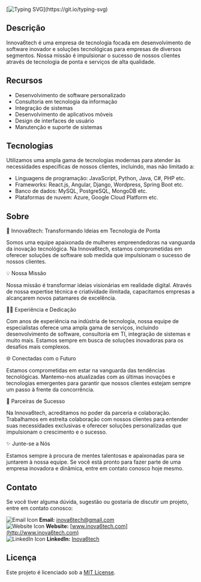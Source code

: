 [![Typing SVG](https://readme-typing-svg.demolab.com?font=Fira+Code&weight=700&size=32&pause=1000&color=4924F7&random=false&width=435&lines=%3CHello+World+%2F%3E;Bem+vindo(a)+a+Inova6tech!)](https://git.io/typing-svg)

## Descrição
Innova6tech é uma empresa de tecnologia focada em desenvolvimento de software inovador e soluções tecnológicas para empresas de diversos segmentos. Nossa missão é impulsionar o sucesso de nossos clientes através de tecnologia de ponta e serviços de alta qualidade.

## Recursos

- Desenvolvimento de software personalizado
- Consultoria em tecnologia da informação
- Integração de sistemas
- Desenvolvimento de aplicativos móveis
- Design de interfaces de usuário
- Manutenção e suporte de sistemas

## Tecnologias

Utilizamos uma ampla gama de tecnologias modernas para atender às necessidades específicas de nossos clientes, incluindo, mas não limitado a:

- Linguagens de programação: JavaScript, Python, Java, C#, PHP etc.
- Frameworks: React.js, Angular, Django, Wordpress, Spring Boot etc.
- Banco de dados: MySQL, PostgreSQL, MongoDB etc.
- Plataformas de nuvem: Azure, Google Cloud Platform etc.

## Sobre

🌟 Innova6tech: Transformando Ideias em Tecnologia de Ponta

Somos uma equipe apaixonada de mulheres empreendedoras na vanguarda da inovação tecnológica. Na Innova6tech, estamos comprometidas em oferecer soluções de software sob medida que impulsionam o sucesso de nossos clientes.

💡 Nossa Missão

Nossa missão é transformar ideias visionárias em realidade digital. Através de nossa expertise técnica e criatividade ilimitada, capacitamos empresas a alcançarem novos patamares de excelência.

👩‍💻 Experiência e Dedicação

Com anos de experiência na indústria de tecnologia, nossa equipe de especialistas oferece uma ampla gama de serviços, incluindo desenvolvimento de software, consultoria em TI, integração de sistemas e muito mais. Estamos sempre em busca de soluções inovadoras para os desafios mais complexos.

🌐 Conectadas com o Futuro

Estamos comprometidas em estar na vanguarda das tendências tecnológicas. Mantemo-nos atualizadas com as últimas inovações e tecnologias emergentes para garantir que nossos clientes estejam sempre um passo à frente da concorrência.

💼 Parceiras de Sucesso

Na Innova6tech, acreditamos no poder da parceria e colaboração. Trabalhamos em estreita colaboração com nossos clientes para entender suas necessidades exclusivas e oferecer soluções personalizadas que impulsionam o crescimento e o sucesso.

✨ Junte-se a Nós

Estamos sempre à procura de mentes talentosas e apaixonadas para se juntarem à nossa equipe. Se você está pronto para fazer parte de uma empresa inovadora e dinâmica, entre em contato conosco hoje mesmo.

## Contato

Se você tiver alguma dúvida, sugestão ou gostaria de discutir um projeto, entre em contato conosco:

![Email Icon](https://img.icons8.com/material-sharp/24/000000/email.png) **Email:** inova6tech@gmail.com  
![Website Icon](https://img.icons8.com/material-sharp/24/000000/domain.png) **Website:** [www.inova6tech.com](http://www.inova6tech.com)  
![LinkedIn Icon](https://img.icons8.com/material-sharp/24/000000/linkedin.png) **LinkedIn:** [Inova6tech](https://www.linkedin.com/company/inova6tech)








## Licença

Este projeto é licenciado sob a [MIT License](LICENSE).
